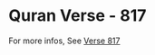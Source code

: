 # Quran Verse - 817 

For more infos, See [Verse 817](https://www.quranbookk.com/quran/search?q=817)